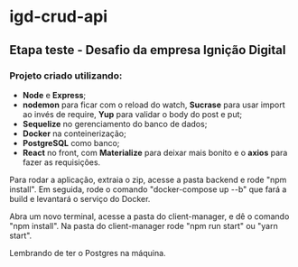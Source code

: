 # igd-crud-api

## Etapa teste - Desafio da empresa Ignição Digital

### Projeto criado utilizando:
* __Node__ e __Express__; 
* __nodemon__ para ficar com o reload do watch, __Sucrase__ para usar import ao invés de require, __Yup__ para validar o body do post e put;
* __Sequelize__ no gerenciamento do banco de dados;
* __Docker__ na conteinerização;
* __PostgreSQL__ como banco;
* __React__ no front, com __Materialize__ para deixar mais bonito e o __axios__ para fazer as requisições.

Para rodar a aplicação, extraia o zip, acesse a pasta backend e rode "npm install".
Em seguida, rode o comando "docker-compose up --b" que fará a build e levantará o serviço do Docker.

Abra um novo terminal, acesse a pasta do client-manager, e dê o comando "npm install".
Na pasta do client-manager rode "npm run start" ou "yarn start".

Lembrando de ter o Postgres na máquina.